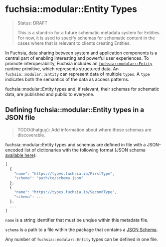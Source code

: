 fuchsia::modular::Entity Types
===
> Status: DRAFT
> 
> This is a stand-in for a future schematic metadata system for Entities. For now, 
> it is used to specify schemas for schematic content in the cases where that
> is relevant to clients creating Entities.

In Fuchsia, data sharing between system and application components is a central
part of enabling interesting and powerful user experiences. To promote
interoperability, Fuchsia includes an [`fuchsia::modular::Entity`](../entity.md) runtime primitive, which
represents structured data. An `fuchsia::modular::Entity` can represent data of multiple `types`.
A `type` indicates both the semantics of the data as access patterns.

fuchsia::modular::Entity types and, if relevant, their schemas for schematic data, are published and
public to everyone.

## Defining fuchsia::modular::Entity types in a JSON file

> TODO(thatguy): Add information about where these schemas are discoverable.

fuchsia::modular::Entity types and schemas are defined in file with a JSON-encoded list of dictionaries with the following format (JSON schema [available
here](../src/package_manager/metadata_schemas/entity_type.json)):

```javascript
[
  {
    "name": "https://types.fuchsia.io/FirstType",
    "schema": "path/to/schema.json"
  },
  {
    "name": "https://types.fuchsia.io/SecondType",
    "schema": ...
  },
  ...
]
```

`name` is a string identifier that must be unqiue within this metadata
file.

`schema` is a path to a file within the package that contains a [JSON
Schema](http://json-schema.org/).

Any number of `fuchsia::modular::Entity` types can be defined in one file.
